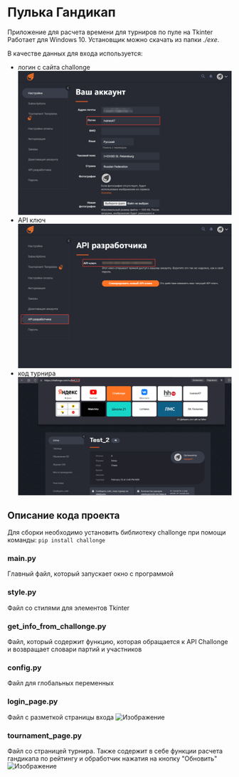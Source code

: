 # Пулька Гандикап
Приложение для расчета времени для турниров по пуле на Tkinter
Работает для Windows 10. Установщик можно скачать из папки *./exe*. 

В качестве данных для входа используется:
* логин с сайта challonge
![Изображение](for_readme\Логин.png "Логин")
* API ключ
![Изображение](for_readme\API_ключ.png "API ключ")  
* код турнира
![Изображение](for_readme\Код_турнира.png "Код турнира")   


## Описание кода проекта
Для сборки необходимо установить библиотеку challonge при помощи команды:
```pip install challonge```
### main.py
Главный файл, который запускает окно с программой
### style.py
   Файл со стилями для элементов Tkinter
### get_info_from_challonge.py
   Файл, который содержит функцию, которая обращается к API Challonge и возвращает словари партий и участников
### config.py
   Файл для глобальных переменных
### login_page.py
   Файл с разметкой страницы входа
   ![Изображение](for_readme\Страница_входа.png "Страница входа")
### tournament_page.py
   Файл со страницей турнира. Также содержит в себе функции расчета гандикапа по рейтингу и обработчик нажатия на кнопку "Обновить"
   ![Изображение](for_readme\Страница_тура.png "Страница тура")


